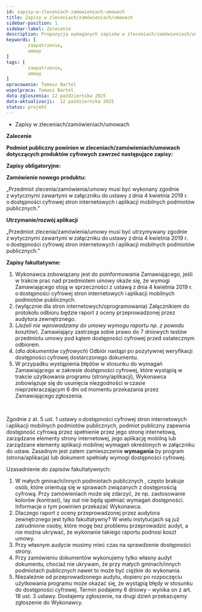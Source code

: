 ```yaml
---
id: zapisy-w-zleceniach-zamowieniach-umowach
title: Zapisy w zleceniach/zamówieniach/umowach
sidebar-position: 1
sidebar-label: Zalecenie 
description: Propozycja wymaganych zapisów w zleceniach/zamówieniach/umowach dotyczących produktów cyfrowych
keywords: [
        zaopatrzenie,
		umowy
]
tags: [
        zaopatrzenie,
		umowy
]
opracowanie: Tomasz Bartel
wspolpraca: Tomasz Bartel
data-zgloszenia: 12 października 2025
data-aktualizacji:  12 października 2025
status: projekt
---
```


* Zapisy w zleceniach/zamówieniach/umowach

**Zalecenie**

**Podmiot publiczny powinien w zleceniach/zamówieniach/umowach dotyczących produktów cyfrowych zawrzeć następujące zapisy:**

**Zapisy obligatoryjne:**

**Zamówienie nowego produktu:**

„Przedmiot zlecenia/zamówienia/umowy musi być wykonany zgodnie z wytycznymi zawartymi w załączniku do ustawy z dnia 4 kwietnia 2019 r. o dostępności cyfrowej stron internetowych i aplikacji mobilnych podmiotów publicznych.”

**Utrzymanie/rozwój aplikacji**

„Przedmiot zlecenia/zamówienia/umowy musi być utrzymywany zgodnie z wytycznymi zawartymi w załączniku do ustawy z dnia 4 kwietnia 2019 r. o dostępności cyfrowej stron internetowych i aplikacji mobilnych podmiotów publicznych.”

**Zapisy fakultatywne:**

1. Wykonawca zobowiązany jest do poinformowania Zamawiającego, jeśli w trakcie prac nad przedmiotem umowy okaże się, że wymogi Zamawiającego stoją w sprzeczności z ustawą z dnia 4 kwietnia 2019 r. o dostępności cyfrowej stron internetowych i aplikacji mobilnych podmiotów publicznych.
2. (wyłącznie dla stron internetowych/oprogramowania) Załącznikiem do protokołu odbioru będzie raport z oceny przeprowadzonej przez audytora zewnętrznego.
3. (_Jeżeli nie wprowadzamy do umowy wymogu raportu np. z powodu kosztów_). Zamawiający zastrzega sobie prawo do 7 dniowych testów przedmiotu umowy pod kątem dostępności cyfrowej przed ostatecznym odbiorem.
4. (_dla dokumentów cyfrowych_) Odbiór nastąpi po pozytywnej weryfikacji dostępności cyfrowej dostarczonego dokumentu.
5. W przypadku wystąpienia błędów w stosunku do wymagań Zamawiającego w zakresie dostępności cyfrowej, które wystąpią w trakcie użytkowania programu (strony/aplikacji), Wykonawca zobowiązuje się do usunięcia niezgodności w czasie nieprzekraczającym 6 dni od momentu przekazania przez Zamawiającego zgłoszenia.

&nbsp;

Zgodnie z at. 5 ust. 1 ustawy o dostępności cyfrowej stron internetowych i aplikacji mobilnych podmiotów publicznych, podmiot publiczny zapewnia dostępność cyfrową przez spełnienie przez jego stronę internetową, zarządzane elementy strony internetowej, jego aplikację mobilną lub zarządzane elementy aplikacji mobilnej wymagań określonych w załączniku do ustaw. Zasadnym jest zatem zamieszczenie **wymagania** by program (strona/aplikacja) lub dokument spełniały wymogi dostępności cyfrowej.

Uzasadnienie do zapisów fakultatywnych:

1. W małych gminach/innych podmiotach publicznych , często brakuje osób, które orientują się w sprawach związanych z dostępnością cyfrową. Przy zamówieniach może się zdarzyć, że np. zastosowanie kolorów (kontrast), lay out nie będą spełniać wymagań dostępności. Informacje o tym powinien przekazać Wykonawca.
2. Dlaczego raport z oceny przeprowadzonej przez audytora zewnętrznego jest tylko fakultatywny? W wielu instytucjach są już zatrudnione osoby, które mogę bez problemu przeprowadzić audyt, a nie można ukrywać, że wykonanie takiego raportu podnosi koszt umowy.
3. Przy własnym audycie musimy mieć czas na sprawdzenie dostępności strony.
4. Przy zamówieniu dokumentów wykonujemy tylko własny audyt dokumentu, chociaż nie ukrywam, że przy małych gminach/innych podmiotach publicznych nawet to może być ciężkie do wykonania.
5. Niezależnie od przeprowadzonego audytu, dopiero po rozpoczęciu użytkowania programu może okazać się, że wystąpią błędy w stosunku do dostępności cyfrowej. Termin podajemy 6 dniowy – wynika on z art. 18 ust. 3 ustawy. Dostajemy zgłoszenie, na drugi dzień przekazujemy zgłoszenie do Wykonawcy.

